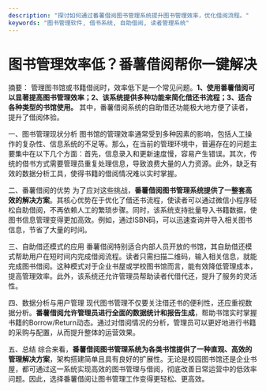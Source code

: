 ```yaml
---
description: "探讨如何通过番薯借阅图书管理系统提升图书管理效率，优化借阅流程。"
keywords: "图书管理软件, 借书系统, 自助借阅, 读者管理系统"
---
```

# 图书管理效率低？番薯借阅帮你一键解决

摘要： 
管理图书馆或书籍借阅时，效率低下是一个常见问题。**1、使用番薯借阅可以显著提高图书管理效率；2、该系统提供多种功能来简化借还书流程；3、适合各种类型的书馆使用。** 其中，番薯借阅系统的自助借还功能极大地方便了读者，提升了借阅体验。

一、图书管理现状分析
图书馆的管理效率通常受到多种因素的影响，包括人工操作的复杂性、信息系统的不足等。那么，在当前的管理环境中，普遍存在的问题主要集中在以下几个方面：首先，信息录入和更新速度慢，容易产生错误。其次，传统的借书方式需要管理员重复处理信息，导致浪费大量的人力资源。此外，缺乏有效的数据分析工具，使得书籍的借阅情况难以实时掌握。

二、番薯借阅的优势
为了应对这些挑战，**番薯借阅图书管理系统提供了一整套高效的解决方案**。其核心优势在于优化了借还书流程，使读者可以通过微信小程序轻松自助借阅，不再依赖人工的繁琐步骤。同时，该系统支持批量导入书籍数据，使图书信息管理变得更加高效。例如，通过ISBN码，可以迅速查询并导入相关图书信息，节省了大量的时间。

三、自助借还模式的应用
番薯借阅特别适合内部人员开放的书馆，其自助借还模式帮助用户在短时间内完成借阅流程。读者只需扫描二维码，输入相关信息，就能完成图书借阅。这种模式对于企业书屋或学校图书馆而言，能有效降低管理成本，提高管理效率。此外，该系统还允许管理员帮助读者代借代还，提升了服务的灵活性。

四、数据分析与用户管理
现代图书管理不仅要关注借还书的便利性，还应重视数据分析。**番薯借阅允许管理员进行全面的数据统计和报告生成**，帮助书馆实时掌握书籍的Borrow/Return动态。通过对借阅情况的分析，管理员可以更好地进行书籍的采购与配置，从而提升整体的运营效果。

五、总结
综合来看，**番薯借阅图书管理系统为各类书馆提供了一种直观、高效的管理解决方案**，架构搭建简单且具有良好的扩展性。无论是校园图书馆还是企业书屋，都可通过这一系统实现高效的图书管理与借阅，彻底改善日常运营中的低效率问题。因此，选择番薯借阅让图书管理工作变得更轻松、更高效。
